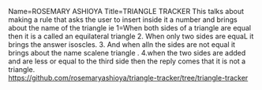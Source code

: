 Name=ROSEMARY ASHIOYA
Title=TRIANGLE TRACKER
This talks about making a rule that
asks the user to insert inside it a number and brings about the name of the triangle ie
1=When both sides of a triangle are equal then it is a called an equilateral triangle
2. When only two sides are equaL it brings the answer isoscles.
3. And when alln the sides are not  equal it brings about the name scalene triangle .
4.when the two sides are added and are less or equal to the third side then the reply comes that it is not a triangle.  
https://github.com/rosemaryashioya/triangle-tracker/tree/triangle-tracker
